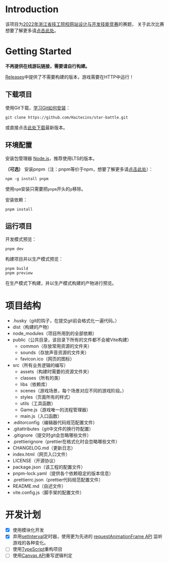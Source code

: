 # Introduction

该项目为[2022年浙江省技工院校网站设计与开发技能竞赛](http://rlsbt.zj.gov.cn/art/2022/5/30/art_1229569595_58929499.html)的赛题，
关于此次比赛想要了解更多请[点击此处](https://mp.weixin.qq.com/s/a7Yfhvau8aaEpaue4yBszA)。

# Getting Started

**不再提供在线游玩链接，需要请自行构建。**

[Releases](https://github.com/Haitecins/star-battle/releases/)中提供了不需要构建的版本，游戏需要在HTTP中运行！

## 下载项目

使用Git下载，[学习Git如何安装](https://www.cnblogs.com/xueweisuoyong/p/11914045.html)：

```shell
git clone https://github.com/Haitecins/star-battle.git
```

或直接点击[此处下载](https://github.com/Haitecins/star-battle/archive/refs/heads/master.zip)最新版本。

## 环境配置

安装包管理器 [Node.js](https://nodejs.org/zh-cn/)，推荐使用LTS的版本。

**（可选）** 安装pnpm（注：pnpm等价于npm，想要了解更多请[点击此处](https://rushjs.io/zh-cn/pages/maintainer/package_managers/)）：

```shell
npm -g install pnpm
```

使用`npm`安装只需要把`pnpm`开头的`p`移除。

安装依赖：

```shell
pnpm install
```

## 运行项目

开发模式预览：

```shell
pnpm dev
```

构建项目并以生产模式预览：

```shell
pnpm build
pnpm preview
```

在生产模式下构建，并以生产模式构建的产物进行预览。

# 项目结构

- .husky（git的钩子，在提交git前会格式化一遍代码。）
- dist（构建的产物）
- node_modules（项目所用到的全部依赖）
- public（公共目录，该目录下所有的文件都不会被Vite构建）
    - common（存放常用资源的文件夹）
    - sounds（存放声音资源的文件夹）
    - favicon.ico（网页的图标）
- src（所有业务逻辑的编写）
    - assets（构建时需要的资源文件夹）
    - classes（所有的类）
    - libs（依赖库）
    - scenes（游戏场景，每个场景对应不同的游戏阶段。）
    - styles（页面所有的样式）
    - utils（工具函数）
    - Game.js（游戏唯一的流程管理器）
    - main.js（入口函数）
- .editorconfig（编辑器代码规范配置文件）
- .gitattributes（git中文件的换行符配置）
- .gitignore（提交时git会忽略哪些文件）
- .prettierignore（prettier在格式化时会忽略哪些文件）
- CHANGELOG.md（更新日志）
- index.html（网页入口文件）
- LICENSE（开源协议）
- package.json（该工程的配置文件）
- pnpm-lock.yaml（提供各个依赖稳定的版本信息）
- .prettierrc.json（prettier代码规范配置文件）
- README.md（自述文件）
- vite.config.js（脚手架的配置文件）

# 开发计划

- [x] 使用模块化开发
- [x] 弃用[setInterval](https://developer.mozilla.org/zh-CN/docs/Web/API/setInterval)定时器，使用更为先进的 [requestAnimationFrame API](https://developer.mozilla.org/zh-CN/docs/Web/API/Window/requestAnimationFrame) 监听游戏的各种变化。
- [ ] 使用[TypeScript](https://www.typescriptlang.org/)重构项目
- [ ] 使用[Canvas API](https://developer.mozilla.org/zh-CN/docs/Web/API/Canvas_API/Tutorial)重写逻辑判定
